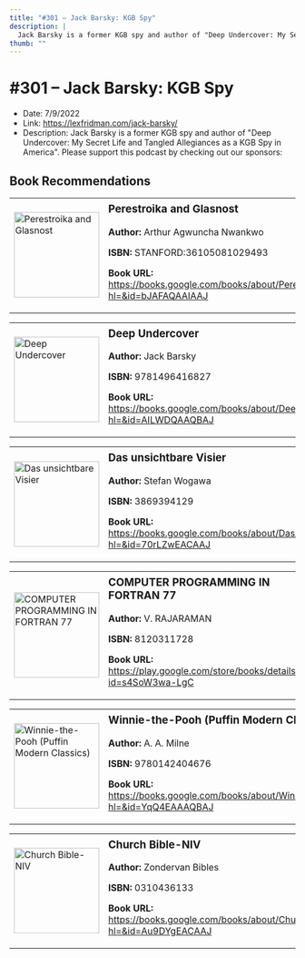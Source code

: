 ```yaml
---
title: "#301 – Jack Barsky: KGB Spy"
description: |
  Jack Barsky is a former KGB spy and author of "Deep Undercover: My Secret Life and Tangled Allegiances as a KGB Spy in America". Please support this podcast by checking out our sponsors:"
thumb: ""
---
```


# #301 – Jack Barsky: KGB Spy

  - Date: 7/9/2022
  - Link: https://lexfridman.com/jack-barsky/
  - Description: Jack Barsky is a former KGB spy and author of "Deep Undercover: My Secret Life and Tangled Allegiances as a KGB Spy in America". Please support this podcast by checking out our sponsors:

## Book Recommendations

<table style="border: none;"><tr style="border: none;"><td style="border: none;"><img src="https://books.google.com/books/content?id=bJAFAQAAIAAJ&printsec=frontcover&img=1&zoom=1&source=gbs_api" alt="Perestroika and Glasnost" width="150" style="vertical-align: top;"></td><td style="border: none; vertical-align: top;"><h3 style='margin-top: 5'>Perestroika and Glasnost</h3><p><strong>Author:</strong> Arthur Agwuncha Nwankwo</p><p><strong>ISBN:</strong> STANFORD:36105081029493</p><p><strong>Book URL:</strong> <a href="https://books.google.com/books/about/Perestroika_and_Glasnost.html?hl=&id=bJAFAQAAIAAJ">https://books.google.com/books/about/Perestroika_and_Glasnost.html?hl=&id=bJAFAQAAIAAJ</a></p></td></tr></table>
<table style="border: none;"><tr style="border: none;"><td style="border: none;"><img src="https://books.google.com/books/content?id=AILWDQAAQBAJ&printsec=frontcover&img=1&zoom=1&edge=curl&source=gbs_api" alt="Deep Undercover" width="150" style="vertical-align: top;"></td><td style="border: none; vertical-align: top;"><h3 style='margin-top: 5'>Deep Undercover</h3><p><strong>Author:</strong> Jack Barsky</p><p><strong>ISBN:</strong> 9781496416827</p><p><strong>Book URL:</strong> <a href="https://books.google.com/books/about/Deep_Undercover.html?hl=&id=AILWDQAAQBAJ">https://books.google.com/books/about/Deep_Undercover.html?hl=&id=AILWDQAAQBAJ</a></p></td></tr></table>
<table style="border: none;"><tr style="border: none;"><td style="border: none;"><img src="None" alt="Das unsichtbare Visier" width="150" style="vertical-align: top;"></td><td style="border: none; vertical-align: top;"><h3 style='margin-top: 5'>Das unsichtbare Visier</h3><p><strong>Author:</strong> Stefan Wogawa</p><p><strong>ISBN:</strong> 3869394129</p><p><strong>Book URL:</strong> <a href="https://books.google.com/books/about/Das_unsichtbare_Visier.html?hl=&id=70rLZwEACAAJ">https://books.google.com/books/about/Das_unsichtbare_Visier.html?hl=&id=70rLZwEACAAJ</a></p></td></tr></table>
<table style="border: none;"><tr style="border: none;"><td style="border: none;"><img src="https://books.google.com/books/content?id=s4SoW3wa-LgC&printsec=frontcover&img=1&zoom=1&edge=curl&source=gbs_api" alt="COMPUTER PROGRAMMING IN FORTRAN 77" width="150" style="vertical-align: top;"></td><td style="border: none; vertical-align: top;"><h3 style='margin-top: 5'>COMPUTER PROGRAMMING IN FORTRAN 77</h3><p><strong>Author:</strong> V. RAJARAMAN</p><p><strong>ISBN:</strong> 8120311728</p><p><strong>Book URL:</strong> <a href="https://play.google.com/store/books/details?id=s4SoW3wa-LgC">https://play.google.com/store/books/details?id=s4SoW3wa-LgC</a></p></td></tr></table>
<table style="border: none;"><tr style="border: none;"><td style="border: none;"><img src="https://books.google.com/books/content?id=YqQ4EAAAQBAJ&printsec=frontcover&img=1&zoom=1&edge=curl&source=gbs_api" alt="Winnie-the-Pooh (Puffin Modern Classics)" width="150" style="vertical-align: top;"></td><td style="border: none; vertical-align: top;"><h3 style='margin-top: 5'>Winnie-the-Pooh (Puffin Modern Classics)</h3><p><strong>Author:</strong> A. A. Milne</p><p><strong>ISBN:</strong> 9780142404676</p><p><strong>Book URL:</strong> <a href="https://books.google.com/books/about/Winnie_the_Pooh_Puffin_Modern_Classics.html?hl=&id=YqQ4EAAAQBAJ">https://books.google.com/books/about/Winnie_the_Pooh_Puffin_Modern_Classics.html?hl=&id=YqQ4EAAAQBAJ</a></p></td></tr></table>
<table style="border: none;"><tr style="border: none;"><td style="border: none;"><img src="https://books.google.com/books/content?id=Au9DYgEACAAJ&printsec=frontcover&img=1&zoom=1&source=gbs_api" alt="Church Bible-NIV" width="150" style="vertical-align: top;"></td><td style="border: none; vertical-align: top;"><h3 style='margin-top: 5'>Church Bible-NIV</h3><p><strong>Author:</strong> Zondervan Bibles</p><p><strong>ISBN:</strong> 0310436133</p><p><strong>Book URL:</strong> <a href="https://books.google.com/books/about/Church_Bible_NIV.html?hl=&id=Au9DYgEACAAJ">https://books.google.com/books/about/Church_Bible_NIV.html?hl=&id=Au9DYgEACAAJ</a></p></td></tr></table>

